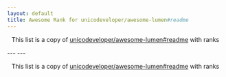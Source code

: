 ```yaml
---
layout: default
title: Awesome Rank for unicodeveloper/awesome-lumen#readme
---
```


<p align="center">
	This list is a copy of <a href="https://github.com/unicodeveloper/awesome-lumen#readme">unicodeveloper/awesome-lumen#readme</a> with ranks
</p>
---
---
<p align="center">
	This list is a copy of <a href="https://github.com/unicodeveloper/awesome-lumen#readme">unicodeveloper/awesome-lumen#readme</a> with ranks
</p>
